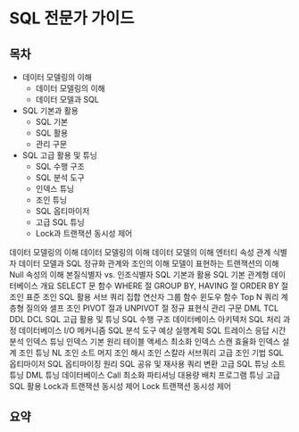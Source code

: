 # SQL 전문가 가이드

## 목차

* 데이터 모델링의 이해
    * 데이터 모델링의 이해
    * 데이터 모델과 SQL
* SQL 기본과 활용
    * SQL 기본
    * SQL 활용
    * 관리 구문
* SQL 고급 활용 및 튜닝
    * SQL 수행 구조
    * SQL 분석 도구
    * 인덱스 튜닝
    * 조인 튜닝
    * SQL 옵티마이저
    * 고급 SQL 튜닝
    * Lock과 트랜잭션 동시성 제어

데이터 모델링의 이해
    데이터 모델링의 이해
        데이터 모델의 이해
        엔터티
        속성
        관계
        식별자
    데이터 모델과 SQL
        정규화
        관계와 조인의 이해
        모델이 표현하는 트랜잭션의 이해
        Null 속성의 이해
        본질식별자 vs. 인조식별자
SQL 기본과 활용
    SQL 기본
        관계형 데이터베이스 개요
        SELECT 문
        함수
        WHERE 절
        GROUP BY, HAVING 절
        ORDER BY 절
        조인
        표준 조인
    SQL 활용
        서브 쿼리
        집합 연산자
        그룹 함수
        윈도우 함수
        Top N 쿼리
        계층형 질의와 셀프 조인
        PIVOT 절과 UNPIVOT 절
        정규 표현식
    관리 구문
        DML
        TCL
        DDL
        DCL
SQL 고급 활용 및 튜닝
    SQL 수행 구조
        데이터베이스 아키텍처
        SQL 처리 과정
        데이터베이스 I/O 메커니즘
    SQL 분석 도구
        예상 실행계획
        SQL 트레이스
        응답 시간 분석
    인덱스 튜닝
        인덱스 기본 원리
        테이블 액세스 최소화
        인덱스 스캔 효율화
        인덱스 설계
    조인 튜닝
        NL 조인
        소트 머지 조인
        해시 조인
        스칼라 서브쿼리
        고급 조인 기법
    SQL 옵티마이저
        SQL 옵티마이징 원리
        SQL 공유 및 재사용
        쿼리 변환
    고급 SQL 튜닝
        소트 튜닝
        DML 튜닝
        데이터베이스 Call 최소화
        파티셔닝
        대용량 배치 프로그램 튜닝
        고급 SQL 활용
    Lock과 트랜잭션 동시성 제어
        Lock
        트랜잭션
        동시성 제어

## 요약